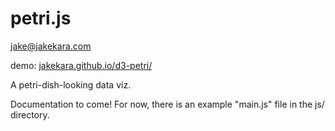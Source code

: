# petri.js

jake@jakekara.com

demo: [jakekara.github.io/d3-petri/](https://jakekara.github.io/d3-petri/)

A petri-dish-looking data viz.

Documentation to come! For now, there is an example "main.js" file in the
js/ directory.
